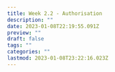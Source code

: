 ```yaml
---
title: Week 2.2 - Authorisation
description: ""
date: 2023-01-08T22:19:55.091Z
preview: ""
draft: false
tags: ""
categories: ""
lastmod: 2023-01-08T23:22:16.023Z
---
```

